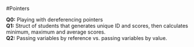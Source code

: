 #Pointers

<b>Q0:</b> Playing with dereferencing pointers<br>
<b>Q1:</b> Struct of students that generates unique ID and scores, then calculates minimum, maximum and average scores. <br>
<b>Q2:</b> Passing variables by reference vs. passing variables by value. <br>
